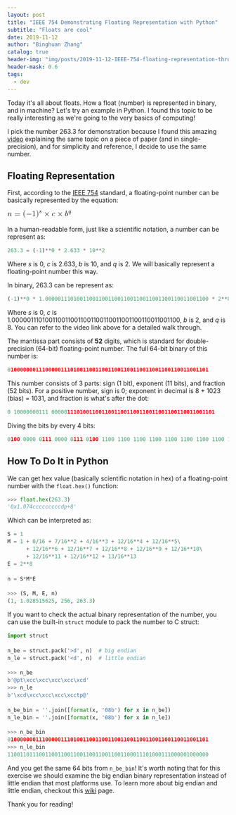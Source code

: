 ```yaml
---
layout: post
title: "IEEE 754 Demonstrating Floating Representation with Python"
subtitle: "Floats are cool"
date: 2019-11-12
author: "Binghuan Zhang"
catalog: true
header-img: "img/posts/2019-11-12-IEEE-754-floating-representation-through-python/header3.png"
header-mask: 0.6
tags:
  - dev
---
```


Today it's all about floats. How a float (number) is represented in binary, and in machine? Let's try an example in Python. I found this topic to be really interesting as we're going to the very basics of computing!

I pick the number 263.3 for demonstration because I found this amazing [video](https://www.youtube.com/watch?v=8afbTaA-gOQ&t=315s) explaining the same topic on a piece of paper (and in single-precision), and for simplicity and reference, I decide to use the same number.

## Floating Representation

First, according to the [IEEE 754](https://en.wikipedia.org/wiki/IEEE_754) standard, a floating-point number can be basically represented by the equation:

![1](/img/posts/2019-11-12-IEEE-754-floating-representation-through-python/1.png)

In a human-readable form, just like a scientific notation, a number can be represent as:

```python
263.3 = (-1)**0 * 2.633 * 10**2
```
Where *s* is 0, *c* is 2.633, *b* is 10, and *q* is 2. We will basically represent a floating-point number this way.

In binary, 263.3 can be represent as:

```python
(-1)**0 * 1.0000011101001100110011001100110011001100110011001100 * 2**8
```
Where *s* is 0, *c* is 1.0000011101001100110011001100110011001100110011001100, *b* is 2, and *q* is 8. You can refer to the video link above for a detailed walk through.

The mantissa part consists of **52** digits, which is standard for double-precision (64-bit) floating-point number. The full 64-bit binary of this number is:

```python
0100000001110000011101001100110011001100110011001100110011001101
```

This number consists of 3 parts: sign (1 bit), exponent (11 bits), and fraction (52 bits). For a positive number, sign is 0; exponent in decimal is 8 + 1023 (bias) = 1031, and fraction is what's after the dot:
```python
0 10000000111 0000011101001100110011001100110011001100110011001101
```

Diving the bits by every 4 bits:
```python
0100 0000 0111 0000 0111 0100 1100 1100 1100 1100 1100 1100 1100 1100 1100 1101
```

## How To Do It in Python

We can get hex value (basically scientific notation in hex) of a floating-point number with the `float.hex()` function:

```python
>>> float.hex(263.3)
'0x1.074cccccccccdp+8'
```

Which can be interpreted as:
```python
S = 1
M = 1 + 0/16 + 7/16**2 + 4/16**3 + 12/16**4 + 12/16**5\
      + 12/16**6 + 12/16**7 + 12/16**8 + 12/16**9 + 12/16**10\
      + 12/16**11 + 12/16**12 + 13/16**13
E = 2**8

n = S*M*E

>>> (S, M, E, n)
(1, 1.028515625, 256, 263.3)
```

If you want to check the actual binary representation of the number, you can use the built-in `struct` module to pack the number to C struct:

```python
import struct

n_be = struct.pack('>d', n)  # big endian
n_le = struct.pack('<d', n)  # little endian

>>> n_be
b'@pt\xcc\xcc\xcc\xcc\xcd'
>>> n_le
b'\xcd\xcc\xcc\xcc\xcctp@'

n_be_bin = ''.join([format(x, '08b') for x in n_be])
n_le_bin = ''.join([format(x, '08b') for x in n_le])

>>> n_be_bin
0100000001110000011101001100110011001100110011001100110011001101
>>> n_le_bin
1100110111001100110011001100110011001100011101000111000001000000
```

And you get the same 64 bits from `n_be_bin`! It's worth noting that for this exercise we should examine the big endian binary representation instead of little endian that most platforms use. To learn more about big endian and little endian, checkout this [wiki](https://en.wikipedia.org/wiki/Endianness) page.

Thank you for reading!
